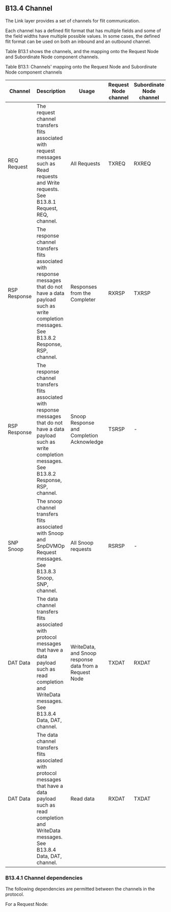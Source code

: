 ## B13.4 Channel

The Link layer provides a set of channels for flit communication.

Each channel has a defined flit format that has multiple fields and some of the field widths have multiple possible values. In some cases, the defined flit format can be used on both an inbound and an outbound channel.

Table B13.1 shows the channels, and the mapping onto the Request Node and Subordinate Node component channels.

Table B13.1: Channels' mapping onto the Request Node and Subordinate Node component channels

| Channel      | Description                                                                                                                                                                   | Usage                                                  | Request Node channel | Subordinate Node channel |
|--------------|-------------------------------------------------------------------------------------------------------------------------------------------------------------------------------|--------------------------------------------------------|----------------------|--------------------------|
| REQ Request  | The request channel transfers flits associated with request messages such as Read requests and Write requests. See B13.8.1 Request, REQ, channel.                             | All Requests                                           | TXREQ                | RXREQ                    |
| RSP Response | The response channel transfers flits associated with response messages that do not have a data payload such as write completion messages. See B13.8.2 Response, RSP, channel. | Responses from the Completer                           | RXRSP                | TXRSP                    |
| RSP Response | The response channel transfers flits associated with response messages that do not have a data payload such as write completion messages. See B13.8.2 Response, RSP, channel. | Snoop Response and Completion Acknowledge              | TSRSP                | -                        |
| SNP Snoop    | The snoop channel transfers flits associated with Snoop and SnpDVMOp Request messages. See B13.8.3 Snoop, SNP, channel.                                                       | All Snoop requests                                     | RSRSP                | -                        |
| DAT Data     | The data channel transfers flits associated with protocol messages that have a data payload such as read completion and WriteData messages. See B13.8.4 Data, DAT, channel.   | WriteData, and Snoop response data from a Request Node | TXDAT                | RXDAT                    |
| DAT Data     | The data channel transfers flits associated with protocol messages that have a data payload such as read completion and WriteData messages. See B13.8.4 Data, DAT, channel.   | Read data                                              | RXDAT                | TXDAT                    |

### B13.4.1 Channel dependencies

The following dependencies are permitted between the channels in the protocol.

For a Request Node: